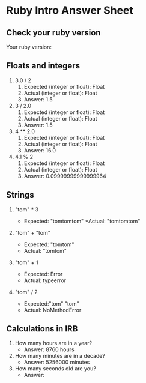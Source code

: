 # Ruby Intro Answer Sheet

## Check your ruby version
Your ruby version: 

## Floats and integers 
1. 3.0 / 2
    1. Expected (integer or float): Float    
    2. Actual (integer or float): Float
    3. Answer: 1.5
2. 3 / 2.0
    1. Expected (integer or float):  Float   
    2. Actual (integer or float): Float
    3. Answer: 1.5
3. 4 ** 2.0
    1. Expected (integer or float): Float     
    2. Actual (integer or float): Float
    3. Answer: 16.0
4. 4.1 % 2
    1. Expected (integer or float): Float    
    2. Actual (integer or float): Float
    3. Answer: 0.09999999999999964


## Strings
1. "tom" * 3
    * Expected: "tomtomtom"
    *Actual: "tomtomtom"

2. "tom" + "tom"
    * Expected: "tomtom"
    * Actual: "tomtom"

3. "tom" + 1
    * Expected: Error
    * Actual: typeerror

4. "tom" / 2
    * Expected:"tom" "tom"
    * Actual: NoMethodError


## Calculations in IRB
1. How many hours are in a year?
    * Answer: 8760 hours 
2. How many minutes are in a decade?
    * Answer: 5256000 minutes
3. How many seconds old are you?
    * Answer: 